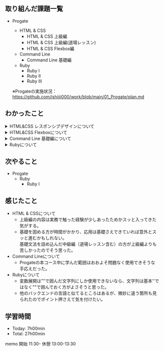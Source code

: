 ## 取り組んだ課題一覧
- Progate
  - HTML & CSS
    - HTML & CSS 上級編
    - HTML & CSS 上級編(道場レッスン)
    - HTML & CSS Flexbox編
  - Command Line
    - Command Line 基礎編
  - Ruby
    - Ruby I
    - Ruby II
    - Ruby III

  ※Progateの実施状況：<https://github.com/ishiiii000/work/blob/main/01_Progate/plan.md>

## わかったこと
<details>
<summary>HTML&CSS レスポンシブデザインについて</summary>
  
  - メディアクエリ：`@media (max-width: 1000px )`<br>
    ※ブラウザの画面サイズに応じてCSSのスタイルを設定できる手法<br>
    ※`max-width`を指定すると、画面サイズがXX以下の時にCSS適用<br>
    ※`min-width`を指定すると、画面サイズがXX以上の時にCSS適用<br>
    ※XXpxの部分をブレイクポイントと呼ぶ
  - レイアウト崩れの修正：`box-sizing: border-box`<br>
    ※要素の幅（`width`）の合計に`padding`と`border`が含まれるようになる(`margin`は含まれない)
  - 全要素にCSSを適用：`* {}` ※`box-sizing: border-box;`を指定する場合は全要素に適用が推奨される。
  - レスポンシブデザインを適用する準備；`<head>`タグにviewportを設定する必要がある
  - レスポンシブを定義するスタイルシートの読み込みはviewportより下で行う
  - floatの解除：`clear: left;`<br>
    ※空タグ + clearでflaot解除はよく使われるテクニック<br>
    ※通常親要素は子要素を包む高さとなるが、子要素が全てfloatのとき、親要素の高さは0となる。<br>
  - スマホの場合、中央寄せの方がよさそう
  - スマホの場合、ボタンは幅一杯の方がよさそう
  - 画面の大きさに応じてフォントサイズを調整する方が見やすい
  - 幅の最大値指定：`max-width: 1170px` + `width: 100%`<br>
    ※レスポンシブデザインは小さい画面向けだけでなく、大きすぎる画面なども考慮が必要<br>
    ※例えば、大きすぎることで、等間隔に並んだitemが離れすぎてしまうことを避けるなど
  - スマホ向けのヘッダーはハンバーガーメニューにするよい
  - 要素の非表示：`display: none` → 非表示から表示にするには `display: block`

</details>

<details>
<summary>HTML&CSS Flexboxについて</summary>
  
  - Flexboxを使うと何が便利か：これまでfloatで実装していた横並びをより簡単に実現可能
  - Flexboxで何ができるか：並び向きの指定、折り返しの指定
  - 横並び指定：`display: flex`<br>
    ※子要素を横並びにする<br>
    ※指定先は親要素
  - 横並び要素を画面一杯に広げる指定：`flex: auto`<br>
    ※指定した要素を親要素に合わせて伸縮させる<br>
    ※指定先は親要素でなく要素自身
  - 要素を折り返す：`flex-wrap`<br>
    ※折り返した親要素に`flex-wrap: wrap`を指定<br>
    ※要素自身には列数に応じた`width`を指定
  - 画面幅に応じて折り返す：メディアクエリ + 上記の`flex-wrap`と`width`
  - 子要素を上から下に並べる：`flex-direction: column`

</details>

<details>
<summary>Command Line 基礎編について</summary>
  
  - `cd`でディレクトリを指定しないとホームディレクトリに移動する
  - ホームディレクトリはユーザーが作業するときの起点とするディレクトリ
  - ファイル・ディレクトリ移動
    - ファイル：`mv 移動させたいファイルパス 移動先ディレクトリパス`
    - ディレクトリ：`mv 移動させたいディレクトリパス 移動先ディレクトリパス`
  - ファイル名・ディレクトリ名変更
    - ファイル：`mv 現在のファイル名 新しいファイル名`
    - ディレクトリ：`mv 現在のディレクトリ名パス 新しいディレクトリ名パス`
  - ファイル・ディレクトリコピー
    - ファイル：`cp コピーするファイル名パス コピー先のファイル名パス`
    - ディレクトリ：`cp コピーするディレクトリ名パス　コピー先のディレクトリ名パス -r` ※オプションとして `-r`が必要
  - ファイル・ディレクトリ削除
    - ファイル：`rm ファイル名`
    - ディレクトリ：`rm ディレクトリ名 -r` 
  
</details>

<details>
<summary>Rubyについて</summary>
  
  - 標準出力は`puts`
  - 文字列は`'`か`"`で囲む
  - コメントは`#`
  - 変数宣言時に型宣言はない、宣言時のキーワードもなくいきなり変数名
  - Rubyでは2単語以上を組み合わせる変数名は"_"でつなげる(スネークケース)<br>
    <https://qiita.com/shota0616/items/4ac7a8696b3f6ccbe2bc>
  - 文末にセミコロンいらなそう
  - 変数展開（テンプレート文字列）：`"こんにちは#{name}さん"`<br>
    ※変数展開は""で囲んだ文字列でした使用できない
  - 数値 + 文字列 → 文字列とはならず、エラーとなるので注意<br>
    ※尚、数値 + 文字列で結合したい場合は変数展開を使用する
  - 文字列比較も==で行って問題なさそう
  - `elsif` elsはelseではない、ifの前に半角スペースがない
  - 繰り返し処理：
    ```
    name = ["Suzuki", "Kato", "Tanaka"]
    names.each do | name |
      # 処理
    end
    ```
  - ハッシュ：
    ```
    user = {"name"=>"Suzuki", "age", 21}

    ```
  - ハッシュの要素参照：
    ```
    user["name"]
    ```
  - ハッシュのキーを文字列でなくシンボルに：
    ```
    # 文字列
    {"name"=>"Suzuki", "age"=>21}

    # シンボル
    {:name=>"Suzuki", :age=>21}
    ```
    文字列とシンボルは厳密には異なるが、基本的には同じように使用できる<br>
    ハッシュのキーにはシンボルがよく用いられる（一般的）
  - キーがシンボルのハッシュの省略：
    ```
    # 省略していない
    {name:"Suzuki", age:21}

    # 省略している
    ```
    key:で省略できる★こちらを使用するのがよさそう
  - 存在しないキーをハッシュにしているすると何もなし(nil) が返る ※エラーにはならない
  - nilはRubyにおける「なにもない」ことを示す特別な値
  - ifの条件式で真偽値以外を指定した場合、..nilならfalse、それ以外ならtrueとなる
  - メソッド
    ```
    def introduce
      # 処理
      puts "こんにちは"
    end
    ```
  - 引数ありのメソッド
    ```
    def introduce (name)
      # 処理
      puts "こんにちは#{name}さん"
    end
    ```

  
</details>

## 次やること
- Progate
  - Ruby
    - Ruby I

## 感じたこと
- HTML & CSSについて
  - 上級編の内容は実務で触った経験が少しあったためかスッと入ってきた気がする。<br>
  - 基礎を固める方が時間がかかり、応用は基礎さえできていれば意外とスッと進むかもしれない。<br>
    基礎文法を詰め込んだ中級編（道場レッスン含む）の方が上級編よりも苦しかったのでそう思った。
- Command Lineについて
  - Progateの本コース中に学んだ範囲はおおよそ問題なく使用できそうな手応えだった。
- Rubyについて
  - 変数展開は""で囲んだ文字列にしか使用できないなら、文字列は基本''ではなく""で囲んでおく方がよさそうと思った。
  - 他のバックエンドの言語と似てるところはあるが、微妙に違う箇所も見られたのでポイント押さえて気を付けたい。

## 学習時間
- Today: 7h00min
- Total: 27h00min

memo
開始 11:30-
休憩 13:00-13:30

  
  
